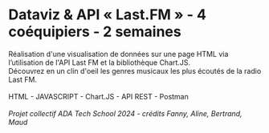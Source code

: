 # Dataviz & API « Last.FM » - 4 coéquipiers - 2 semaines

Réalisation d'une visualisation de données sur une page HTML via l’utilisation de l'API Last FM et la bibliothèque Chart.JS. <br>
Découvrez en un clin d'oeil les genres musicaux les plus écoutés de la radio Last FM.<br>
<br>
HTML - JAVASCRIPT - Chart.JS - API REST - Postman<br>
<br>
<i>Projet collectif ADA Tech School 2024 - crédits Fanny, Aline, Bertrand, Maud</i>

